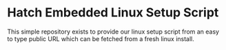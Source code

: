 # Hatch Embedded Linux Setup Script

This simple repository exists to provide our linux setup script from an easy to type public URL which can be fetched from a fresh linux install.
